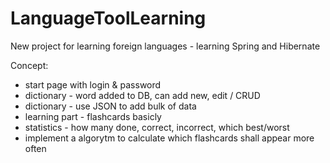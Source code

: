 # LanguageToolLearning
New project for learning foreign languages - learning Spring and Hibernate

Concept:
- start page with login & password
- dictionary - word added to DB, can add new, edit / CRUD
- dictionary - use JSON to add bulk of data 
- learning part - flashcards basicly
- statistics - how many done, correct, incorrect, which best/worst
- implement a algorytm to calculate which flashcards shall appear more often
